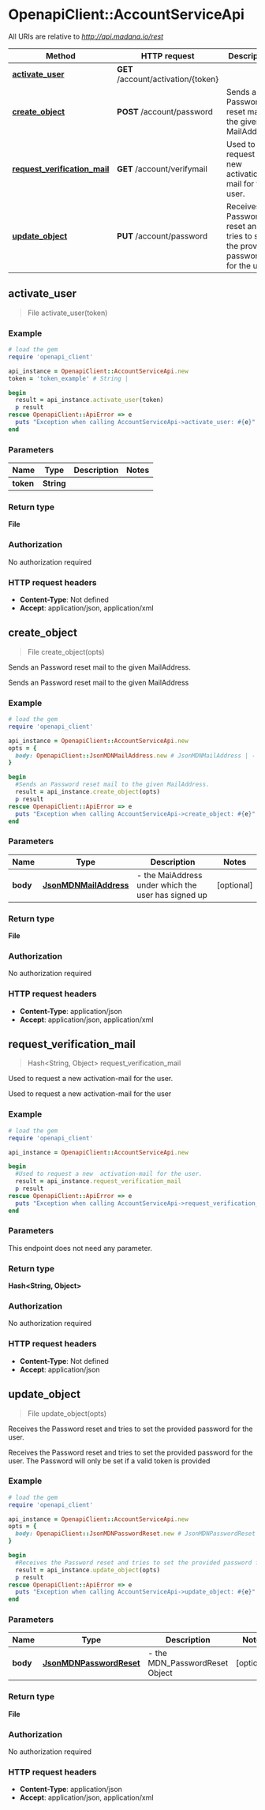 # OpenapiClient::AccountServiceApi

All URIs are relative to *http://api.madana.io/rest*

Method | HTTP request | Description
------------- | ------------- | -------------
[**activate_user**](AccountServiceApi.md#activate_user) | **GET** /account/activation/{token} | 
[**create_object**](AccountServiceApi.md#create_object) | **POST** /account/password | Sends an Password reset mail to the given MailAddress.
[**request_verification_mail**](AccountServiceApi.md#request_verification_mail) | **GET** /account/verifymail | Used to request a new  activation-mail for the user.
[**update_object**](AccountServiceApi.md#update_object) | **PUT** /account/password | Receives the Password reset and tries to set the provided password for the user.



## activate_user

> File activate_user(token)



### Example

```ruby
# load the gem
require 'openapi_client'

api_instance = OpenapiClient::AccountServiceApi.new
token = 'token_example' # String | 

begin
  result = api_instance.activate_user(token)
  p result
rescue OpenapiClient::ApiError => e
  puts "Exception when calling AccountServiceApi->activate_user: #{e}"
end
```

### Parameters


Name | Type | Description  | Notes
------------- | ------------- | ------------- | -------------
 **token** | **String**|  | 

### Return type

**File**

### Authorization

No authorization required

### HTTP request headers

- **Content-Type**: Not defined
- **Accept**: application/json, application/xml


## create_object

> File create_object(opts)

Sends an Password reset mail to the given MailAddress.

Sends an Password reset mail to the given MailAddress

### Example

```ruby
# load the gem
require 'openapi_client'

api_instance = OpenapiClient::AccountServiceApi.new
opts = {
  body: OpenapiClient::JsonMDNMailAddress.new # JsonMDNMailAddress | - the MaiAddress under which the user has signed up
}

begin
  #Sends an Password reset mail to the given MailAddress.
  result = api_instance.create_object(opts)
  p result
rescue OpenapiClient::ApiError => e
  puts "Exception when calling AccountServiceApi->create_object: #{e}"
end
```

### Parameters


Name | Type | Description  | Notes
------------- | ------------- | ------------- | -------------
 **body** | [**JsonMDNMailAddress**](JsonMDNMailAddress.md)| - the MaiAddress under which the user has signed up | [optional] 

### Return type

**File**

### Authorization

No authorization required

### HTTP request headers

- **Content-Type**: application/json
- **Accept**: application/json, application/xml


## request_verification_mail

> Hash&lt;String, Object&gt; request_verification_mail

Used to request a new  activation-mail for the user.

Used to request a new  activation-mail for the user

### Example

```ruby
# load the gem
require 'openapi_client'

api_instance = OpenapiClient::AccountServiceApi.new

begin
  #Used to request a new  activation-mail for the user.
  result = api_instance.request_verification_mail
  p result
rescue OpenapiClient::ApiError => e
  puts "Exception when calling AccountServiceApi->request_verification_mail: #{e}"
end
```

### Parameters

This endpoint does not need any parameter.

### Return type

**Hash&lt;String, Object&gt;**

### Authorization

No authorization required

### HTTP request headers

- **Content-Type**: Not defined
- **Accept**: application/json


## update_object

> File update_object(opts)

Receives the Password reset and tries to set the provided password for the user.

Receives the Password reset and tries to set the provided password for the user. The Password will only be set if a valid token is provided

### Example

```ruby
# load the gem
require 'openapi_client'

api_instance = OpenapiClient::AccountServiceApi.new
opts = {
  body: OpenapiClient::JsonMDNPasswordReset.new # JsonMDNPasswordReset | - the MDN_PasswordReset Object
}

begin
  #Receives the Password reset and tries to set the provided password for the user.
  result = api_instance.update_object(opts)
  p result
rescue OpenapiClient::ApiError => e
  puts "Exception when calling AccountServiceApi->update_object: #{e}"
end
```

### Parameters


Name | Type | Description  | Notes
------------- | ------------- | ------------- | -------------
 **body** | [**JsonMDNPasswordReset**](JsonMDNPasswordReset.md)| - the MDN_PasswordReset Object | [optional] 

### Return type

**File**

### Authorization

No authorization required

### HTTP request headers

- **Content-Type**: application/json
- **Accept**: application/json, application/xml

